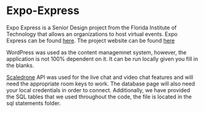 # Expo-Express
Expo Express is a Senior Design project from the Florida Institute of Technology that allows an organizations to host virtual events.
Expo Express can be found [here](https://www.expoexpress.online/). 
The project website can be found [here](https://sites.google.com/view/expoexpress/home)

WordPress was used as the content managemnet system, however, the application is not 100% dependent on it. It can be run locally given you fill in the blanks. 

[Scaledrone](https://www.scaledrone.com/) API was used for the live chat and video chat features and will need the appropriate room keys to work. The database page will also need your local credentials in order to connect. Additionally, we have provided the SQL tables that we used throughout the code, the file is located in the sql statements folder.
